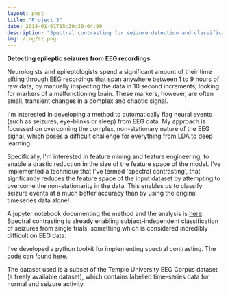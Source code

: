 ```yaml
---
layout: post
title: "Project 3"
date: 2018-01-01T15:30:30-04:00
description: "Spectral contrasting for seizure detection and classification"
img: /img/sz.png
---
```


**Detecting epileptic seizures from EEG recordings**

Neurologists and epileptologists spend a significant amount of their time sifting through EEG recordings that span anywhere between 1 to 9 hours of raw data, by manually inspecting the data in 10 second increments, looking for markers of a malfunctioning brain. These markers, however, are often small, transient changes in a complex and chaotic signal.

I'm interested in developing a method to automatically flag neural events (such as seizures, eye-blinks or sleep) from EEG data. My approach is focussed on overcoming the complex, non-stationary nature of the EEG signal, which poses a difficult challenge for everything from LDA to deep learning.

Specifically, I'm interested in feature mining and feature engineering, to enable a drastic reduction in the size of the feature space of the model.
I've implemented a technique that I've termed 'spectral contrasting', that signficantly reduces the feature space of the input dataset by attempting to overcome the non-stationarity in the data.
This enables us to classify seizure events at a much better accuracy than by using the original timeseries data alone!

A jupyter notebook documenting the method and the analysis is [here](https://github.com/theonlyid/seizuredetection/blob/master/docs/final_notebook.ipynb "Jupyter Notebook").
Spectral contrasting is already enabling subject-independent classification of seizures from single trials, something which is considered incredibly difficult on EEG data.

I've developed a python toolkit for implementing spectral contrasting. The code can found [here](https://github.com/theonlyid/seizuredetection "Github Repo").

The dataset used is a subset of the Temple University EEG Corpus dataset (a freely available dataset), which contains labelled time-series data for normal and seizure activity.
